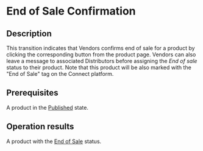 # End of Sale Confirmation
## Description
This transition indicates that Vendors confirms end of sale for a product by clicking the corresponding button from the product page. Vendors can also leave a message to associated Distributors before assigning the *End of sale* status to their product. Note that this product will be also marked with the "End of Sale" tag on the Connect platform.
## Prerequisites
A product in the [Published](s-b-published.html) state.
## Operation results
A product with the [End of Sale](s-c-endsale.html) status.
